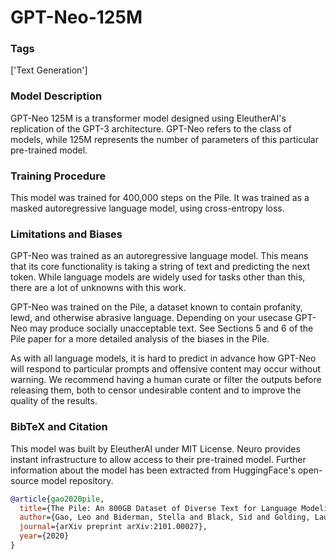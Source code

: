 # GPT-Neo-125M

### Tags

['Text Generation']

### Model Description

GPT-Neo 125M is a transformer model designed using EleutherAI's replication of the GPT-3 architecture. GPT-Neo refers to the class of models, while 125M represents the number of parameters of this particular pre-trained model.

### Training Procedure

This model was trained for 400,000 steps on the Pile. It was trained as a masked autoregressive language model, using cross-entropy loss.

### Limitations and Biases

GPT-Neo was trained as an autoregressive language model. This means that its core functionality is taking a string of text and predicting the next token. While language models are widely used for tasks other than this, there are a lot of unknowns with this work.

GPT-Neo was trained on the Pile, a dataset known to contain profanity, lewd, and otherwise abrasive language. Depending on your usecase GPT-Neo may produce socially unacceptable text. See Sections 5 and 6 of the Pile paper for a more detailed analysis of the biases in the Pile.

As with all language models, it is hard to predict in advance how GPT-Neo will respond to particular prompts and offensive content may occur without warning. We recommend having a human curate or filter the outputs before releasing them, both to censor undesirable content and to improve the quality of the results.

### BibTeX and Citation

This model was built by EleutherAI under MIT License. Neuro provides instant infrastructure to allow access to their pre-trained model. Further information about the model has been extracted from HuggingFace's open-source model repository.

```bibtex
@article{gao2020pile,
  title={The Pile: An 800GB Dataset of Diverse Text for Language Modeling},
  author={Gao, Leo and Biderman, Stella and Black, Sid and Golding, Laurence and Hoppe, Travis and Foster, Charles and Phang, Jason and He, Horace and Thite, Anish and Nabeshima, Noa and others},
  journal={arXiv preprint arXiv:2101.00027},
  year={2020}
}
```
